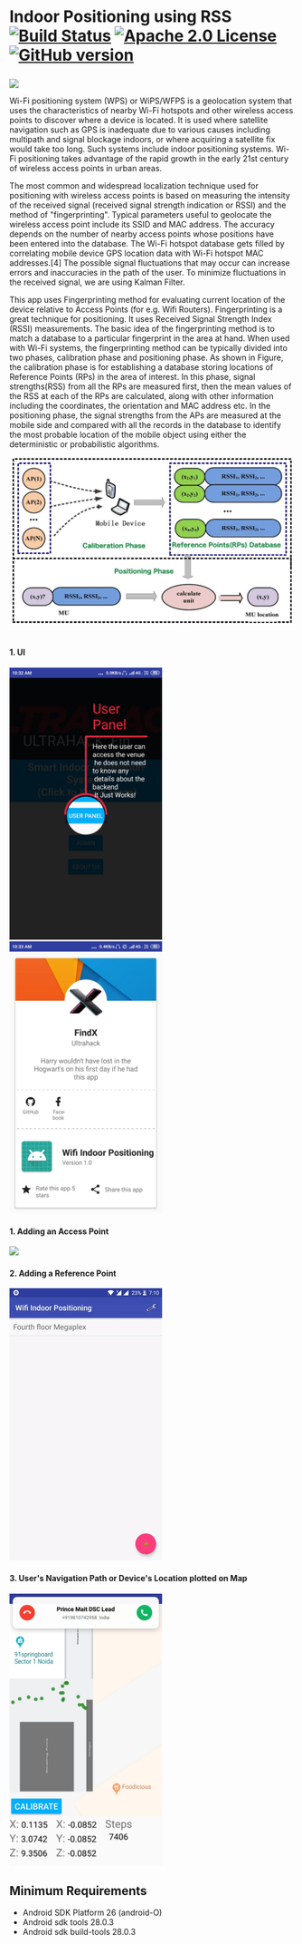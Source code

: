 # Indoor Positioning using RSS [![Build Status](https://travis-ci.org/sankalpchauhan-me/IndoorPositioning.svg?branch=master)](https://travis-ci.org/sankalpchauhan-me/IndoorPositioning) [![Apache 2.0 License](https://img.shields.io/badge/license-Apache%202.0-blue.svg?style=flat)](http://www.apache.org/licenses/LICENSE-2.0.html) [![GitHub version](https://badge.fury.io/gh/sankalpchauhan-me%2FIndoorPositioning.svg)](https://badge.fury.io/gh/sankalpchauhan-me%2FWifiIndoorPositioning)

<img src="https://slideplayer.com/slide/4835959/15/images/2/Indoor+WiFi-based+Localization.jpg" align="middle" />&nbsp;

Wi-Fi positioning system (WPS) or WiPS/WFPS is a geolocation system that uses the characteristics of nearby Wi-Fi hotspots and other wireless access points to discover where a device is located. It is used where satellite navigation such as GPS is inadequate due to various causes including multipath and signal blockage indoors, or where acquiring a satellite fix would take too long. Such systems include indoor positioning systems. Wi-Fi positioning takes advantage of the rapid growth in the early 21st century of wireless access points in urban areas.

The most common and widespread localization technique used for positioning with wireless access points is based on measuring the intensity of the received signal (received signal strength indication or RSSI) and the method of "fingerprinting". Typical parameters useful to geolocate the wireless access point include its SSID and MAC address. The accuracy depends on the number of nearby access points whose positions have been entered into the database. The Wi-Fi hotspot database gets filled by correlating mobile device GPS location data with Wi-Fi hotspot MAC addresses.[4] The possible signal fluctuations that may occur can increase errors and inaccuracies in the path of the user. To minimize fluctuations in the received signal, we are using Kalman Filter.

This app uses Fingerprinting method for evaluating current location of the device relative to Access Points (for e.g. Wifi Routers). Fingerprinting is a great technique for positioning. It uses Received Signal Strength Index (RSSI) measurements. The basic idea of the fingerprinting method is to match a database to a particular fingerprint in the area at hand. When used with Wi-Fi systems, the fingerprinting method can be typically divided into two phases, calibration phase and positioning phase. As shown in Figure, the calibration phase is for establishing a database storing locations of Reference Points (RPs) in the area of interest. In this phase, signal strengths(RSS) from all the RPs are measured first, then the mean values of the RSS at each of the RPs are calculated, along with other information including the coordinates, the orientation and MAC address etc. In the positioning phase, the signal strengths from the APs are measured at the mobile side and compared with all the records in the database to identify the most probable location of the mobile object using either the deterministic or probabilistic algorithms.

<img src="/media/details.jpg" />&nbsp;

#### 1. UI 
<img src="media/WhatsApp%20Image%202019-04-14%20at%2010.32.37%20AM.jpeg" width=270 height=480 />&nbsp;
<img src="media/WhatsApp%20Image%202019-04-14%20at%2010.33.48%20AM.jpeg" width=270 height=480 />&nbsp;

#### 1. Adding an Access Point

<img src="/media/WhatsApp%20Image%202019-04-14.gif" />&nbsp;

#### 2. Adding a Reference Point

<img src="/media/AddReferencePoint.gif" />&nbsp;

#### 3. User's Navigation Path or Device's Location plotted on Map

<img src="media/WhatsApp%20Image%202019-04-14%20at%2010.36.35%20AM.jpeg" width=270 height=480 />&nbsp;

## Minimum Requirements

 * Android SDK Platform 26 (android-O)
 * Android sdk tools 28.0.3
 * Android sdk build-tools 28.0.3


